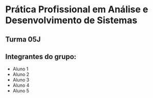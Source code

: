 # Prática Profissional em Análise e Desenvolvimento de Sistemas

## Turma 05J

## Integrantes do grupo:

* Aluno 1
* Aluno 2
* Aluno 3
* Aluno 4
* Aluno 5
